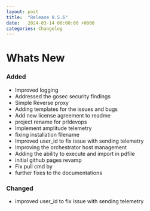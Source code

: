 ```yaml
---
layout: post
title:  "Release 0.5.6"
date:   2024-03-14 00:00:00 +0000
categories: Changelog
---
```


# Whats New

### Added

- Improved logging
- Addressed the gosec security findings
- Simple Reverse proxy
- Adding templates for the issues and bugs
- Add new license agreement to readme
- project rename for prldevops
- Implement amplitude telemetry
- fixing installation filename
- Improved user_id to fix issue with sending telemetry
- Improving the orchestrator host management
- Adding the ability to execute and import in pdfile
- initial github pages revamp
- Fix pull cmd by
- further fixes to the documentations

### Changed

- improved user_id to fix issue with sending telemetry
